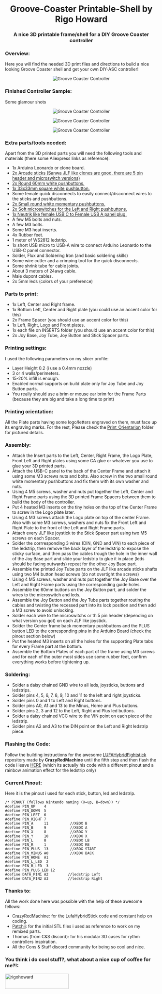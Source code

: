 <h1 align="center">Groove-Coaster Printable-Shell by Rigo Howard</h1>
<h3 align="center">A nice 3D printable frame/shell for a DIY Groove Coaster controller</h3>

<h3 align="left">Overview:</h3>
<p align="left">
Here you will find the needed 3D print files and directions to build a nice looking Groove Coaster shell and get your own DIY-ASC controller!</p>
<p align="center"><img align="center" src="https://github.com/RigoHoward/groove-coaster-printable-shell/blob/main/render.png" alt="Groove Coaster Controller" /></p>

<h3 align="left">Finished Controller Sample:</h3>
<p align="left">
Some glamour shots</p>
<p align="center"><img align="center" src="https://github.com/RigoHoward/groove-coaster-printable-shell/blob/main/Pictures/GC1.jpg" alt="Groove Coaster Controller" /></p>
<p align="center"><img align="center" src="https://github.com/RigoHoward/groove-coaster-printable-shell/blob/main/Pictures/GC2.jpg" alt="Groove Coaster Controller" /></p>
<p align="center"><img align="center" src="https://github.com/RigoHoward/groove-coaster-printable-shell/blob/main/Pictures/GC3.jpg" alt="Groove Coaster Controller" /></p>

<h3 align="left">Extra parts/tools needed:</h3>
<p align="left">
Apart from the 3D printed parts you will need the following tools and materials (there some Aliexpress links as reference):
  <ul>
  <li>1x Arduino Leonardo or clone board.</li>
  <li><a href="https://www.aliexpress.com/item/1005006560397920.html?spm=a2g0o.cart.0.0.67ac38daT6iGZ6&mp=1">2x Arcade sticks (Sanwa JLF like clones are good, there are 5 pin header and microswitch versions)</a></li>
  <li><a href="https://www.aliexpress.com/item/4000959586079.html?spm=a2g0o.cart.0.0.67ac38daT6iGZ6&mp=1">2x Round 60mm white pushbuttons.</a></li>
  <li><a href="https://www.aliexpress.com/item/33057798976.html?spm=a2g0o.cart.0.0.67ac38daT6iGZ6&mp=1">1x 33x33mm square white pushbutton.</a></li>
  <li>Some female quick disconnects to easily connect/disconnect wires to the sticks and pushbuttons.</li>
  <li><a href="https://www.aliexpress.com/item/1005002669156285.html?spm=a2g0o.cart.0.0.46e638da38WDFw&mp=1">2x Small round white momentary pushbuttons.</a></li>
  <li><a href="https://www.aliexpress.com/item/1005003082350902.html?spm=a2g0o.cart.0.0.67ac38daT6iGZ6&mp=1">2x Soft microswitches for the Left and Right pushbuttons.</a></li>    
  <li><a href="https://www.aliexpress.com/item/1005003307588072.html?spm=a2g0o.cart.0.0.389a38daMdQKNv&mp=1">1x Neutrik like female USB C to Female USB A panel plug.</a></li>
  <li>A few M5 bolts and nuts.</li>
  <li>A few M3 bolts.</li>  
  <li>Some M3 heat inserts.</li>
  <li>4x Rubber feet.</li>
  <li>1 meter of WS2812 ledstrip.</li>
  <li>1x short USB micro to USB-A wire to connect Arduino Leonardo to the USB-C panel connector.</li>
  <li>Solder, Flux and Soldering Iron (and basic soldering skills)</li>
  <li>Some wire cutter and a crimping tool for the quick disconnects.</li>      
  <li>Some shrink tube for cable joints.</li>  
  <li>About 3 meters of 24awg cable.</li>
  <li>Male dupont cables.</li>  
  <li>2x 5mm leds (colors of your preference)</li>  
  </ul>
</p>

<h3 align="left">Parts to print:</h3>
<p align="left">
  <ul>
  <li>1x Left, Center and Right frame.</li>
  <li>1x Bottom Left, Center and Right plate (you could use an accent color for this)</li>
  <li>2x Frame Spacer (you should use an accent color for this)</li>
  <li>1x Left, Right, Logo and Front plates.</li>  
  <li>1x each file on INSERTS folder (you should use an accent color for this)</li>
  <li>2x Joy Base, Joy Tube, Joy Button and Stick Spacer parts.</li>
  </ul>
</p>

<h3 align="left">Printing settings:</h3>
<p align="left">I used the following parameters on my slicer profile:
 <ul>
   <li>Layer Height 0.2 (i use a 0.4mm nozzle)</li>
   <li>3 or 4 walls/perimeters.</li>
   <li>15-20% infill is enough.</li>
   <li>Enabled normal supports on build plate only for Joy Tube and Joy Button parts.</li>
   <li>You really should use a brim or mouse ear brim for the Frame Parts (because they are big and take a long time to print)</li>
 </ul>  
</p>

<h3 align="left">Printing orientation:</h3>
<p align="left">All the Plate parts having some logo/letters engraved on them, must face up its engraving marks.
  For the rest, Please check the <a href="https://github.com/RigoHoward/groove-coaster-printable-shell/tree/main/Print_Orientation">Print_Orientarion</a> folder for pictured details.
</p>

<h3 align="left">Assembly:</h3>
<p align="left">
    <ul>
    <li>Attach the Insert parts to the Left, Center, Right Frame, the Logo Plate, Front Left and Right plates using some CA glue or whatever you use to glue your 3D printed parts.</li>      
    <li>Attach the USB-C panel to the back of the Center Frame and attach it using some M3 screws nuts and bolts. Also screw in the two small round white momentary pushbuttons and fix them with its own washer and nuts.</li>   
    <li>Using 4 M5 screws, washer and nuts put together the Left, Center and Right Frame parts using the 3D printed Frame Spacers between them to build the body of the controller.</li> 
    <li>Put 4 heated M3 inserts on the tiny holes on the top of the Center Frame to screw in the Logo plate later.</li>     
    <li>Using 4 M3 screws attach the Logo plate on top of the center Frame. Also with some M3 screws, washers and nuts fix the Front Left and Right Plate to the front of the Left and Right Frame parts.</li>      
    <li>Attach every JLF like joystick to the Stick Spacer part using two M5 screws on each Spacer.</li>    
    <li>Solder the corrresponding 3 wires (DIN, GND and VIN) to each piece of the ledstrip, then remove the back layer of the ledstrip to expose the sticky surface, and then pass the cables trough the hole in the inner wall of the Joy Base part and slide your ledstrip to glue it in place (leds should be facing outwards) repeat for the other Joy Base part.</li> 
    <li>Assemble the printed Joy Tube parts on the JLF like arcade sticks shafts using two M4 button head screws (do not overtight the screws)</li>  
    <li>Using 4 M5 screws, washer and nuts put together the Joy Base over the Left and Right Frame parts using the corresponding guide holes.</li>
    <li>Assemble the 60mm buttons on the Joy Button part, and solder the wires to the microswitch and leds.</li>
    <li>Assemble the Joy Button and the Joy Tube parts together routing the cables and twisting the recessed part into its lock position and then add a M3 screw to avoid unlocking.</li>
    <li>Solder each wire to the microswitchs or th 5 pin header (depending on what version you got) on each JLF like joystick.</li>
    <li>Solder the Center frame back momentary pushbuttons and the PLUS button LED to the corresponding pins in the Arduino Board (check the pinout section below)</li>
    <li>Put the heated M3 inserts on all the holes for the supporting Plate tabs for every Frame part at the bottom.</li>      
    <li>Assemble the Bottom Plates of each part of the frame using M3 screws and for each of the outer most sides use some rubber feet, confirm everything works before tightening up.</li>
  </ul>

</p>

<h3 align="left">Soldering:</h3>
<p align="left">
  <ul>
    <li>Solder a daisy chained GND wire to all leds, joysticks, buttons and ledstrips.</li>
    <li>Solder pins 4, 5, 6, 7, 8, 9, 10 and 11 to the left and right joysticks.</li>
    <li>Solder pins 0 and 1 to Left and Right buttons.</li>
    <li>Solder pins A0, A1 and 13 to the Minus, Home and Plus buttons.</li>
    <li>Solder pins 2, 3 and 12 to the Left, Right and Plus led buttons.</li>
    <li>Solder a daisy chained VCC wire to the VIN point on each piece of the ledstrip.</li>
    <li>Solder pins A2 and A3 to the DIN point on the Left and Right ledstrip piece.</li>
  </ul>
</p>

<h3 align="left">Flashing the Code:</h3>
<p align="left">
Follow the building instructions for the awesome <a href="https://github.com/CrazyRedMachine/LUFAHybridFightstick?tab=readme-ov-file#building-instructions">LUFAHybridFightstick</a> repository made by <b>CrazyRedMachine</b> until the fifth step and then flash the code i leave <a href="https://github.com/RigoHoward/groove-coaster-printable-shell/tree/main/Software/GC_RH">HERE</a> (which its actually his code with a different pinout and a rainbow animation effect for the ledstrip only)
</p>

<h3 align="left">Current Pinout:</h3>
<p align="left">
Here it is the pinout i used for each stick, button, led and ledstrip.
</p>

```
/* PINOUT (follows Nintendo naming (X=up, B=down)) */
#define PIN_UP    4
#define PIN_DOWN  5
#define PIN_LEFT  6
#define PIN_RIGHT 7
#define PIN_A     11          //XBOX B
#define PIN_B     9           //XBOX A  
#define PIN_X     8           //XBOX Y
#define PIN_Y     10          //XBOX X     
#define PIN_L     0           //XBOX LB
#define PIN_R     1           //XBOX RB
#define PIN_PLUS  13          //XBOX START
#define PIN_MINUS A0          //XBOX BACK
#define PIN_HOME  A1
#define PIN_L_LED  2
#define PIN_R_LED  3
#define PIN_PLUS_LED 12
#define DATA_PIN1 A2         //ledstrip Left
#define DATA_PIN2 A3         //ledstrip Right
```

<h3 align="left">Thanks to:</h3>
<p align="left">All the work done here was possible with the help of these awesome fellows:
<ul>
  <li><a href="https://github.com/CrazyRedMachine">CrazyRedMachine</a>: for the LufaHybridStick code and constant help on coding.</li>
  <li><a href="https://github.com/paatchii">Patchii</a>: for the initial STL files i used as reference to work on my remixed parts.</li>
  <li>Thomas (from C&S discord): for his modular 3D cases for rythm controllers inspiration.</li>
  <li>All the Cons & Stuff discord community for being so cool and nice.</li>
</ul>
</p>

<h3 align="left">You think i do cool stuff?, what about a nice cup of coffee for me?!:</h3>
<p><a href="https://www.buymeacoffee.com/rigohoward"> <img align="left" src="https://cdn.buymeacoffee.com/buttons/v2/default-yellow.png" height="50" width="210" alt="rigohoward" /></a></p><br><br>
